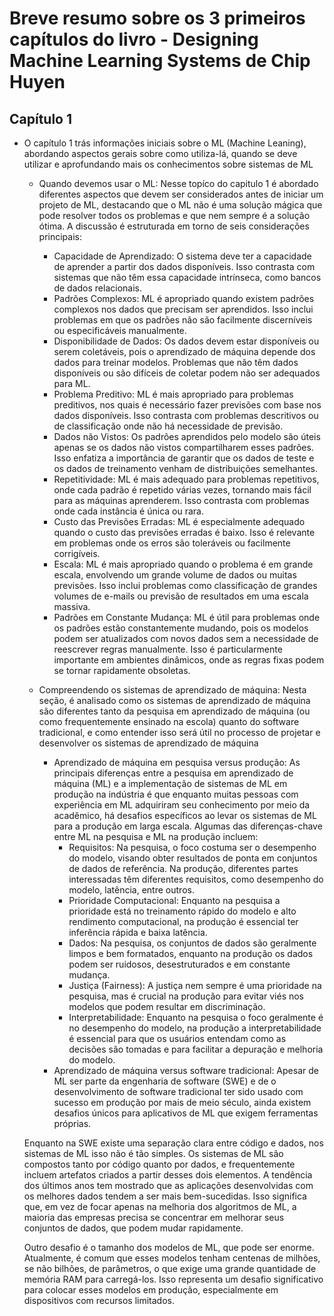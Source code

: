 # Breve resumo sobre os 3 primeiros capítulos do livro - Designing Machine Learning Systems de Chip Huyen

## Capítulo 1

- O capítulo 1 trás informações iniciais sobre o ML (Machine Leaning), abordando aspectos gerais sobre como utiliza-lá, quando se deve utilizar e aprofundando mais os conhecimentos sobre sistemas de ML
  - Quando devemos usar o ML:
Nesse topíco do capitulo 1 é abordado diferentes aspectos que devem ser considerados antes de iniciar um projeto de ML, destacando que o ML não é uma solução mágica que pode resolver todos os problemas e que nem sempre é a solução ótima. A discussão é estruturada em torno de seis considerações principais:
     - Capacidade de Aprendizado:
  O sistema deve ter a capacidade de aprender a partir dos dados disponíveis. Isso contrasta com sistemas que não têm essa capacidade intrínseca, como bancos de dados relacionais.
     - Padrões Complexos:
  ML é apropriado quando existem padrões complexos nos dados que precisam ser aprendidos. Isso inclui problemas em que os padrões não são facilmente discerníveis ou especificáveis manualmente.
     - Disponibilidade de Dados:
  Os dados devem estar disponíveis ou serem coletáveis, pois o aprendizado de máquina depende dos dados para treinar modelos. Problemas que não têm dados disponíveis ou são difíceis de coletar podem não ser adequados para ML.
     - Problema Preditivo:
  ML é mais apropriado para problemas preditivos, nos quais é necessário fazer previsões com base nos dados disponíveis. Isso contrasta com problemas descritivos ou de classificação onde não há necessidade de previsão.
     - Dados não Vistos:
  Os padrões aprendidos pelo modelo são úteis apenas se os dados não vistos compartilharem esses padrões. Isso enfatiza a importância de garantir que os dados de teste e os dados de treinamento venham de distribuições semelhantes.
     - Repetitividade:
  ML é mais adequado para problemas repetitivos, onde cada padrão é repetido várias vezes, tornando mais fácil para as máquinas aprenderem. Isso contrasta com problemas onde cada instância é única ou rara.
     - Custo das Previsões Erradas:
  ML é especialmente adequado quando o custo das previsões erradas é baixo. Isso é relevante em problemas onde os erros são toleráveis ou facilmente corrigíveis.
     - Escala:
  ML é mais apropriado quando o problema é em grande escala, envolvendo um grande volume de dados ou muitas previsões. Isso inclui problemas como classificação de grandes volumes de e-mails ou previsão de resultados em uma escala massiva.
     - Padrões em Constante Mudança:
  ML é útil para problemas onde os padrões estão constantemente mudando, pois os modelos podem ser atualizados com novos dados sem a necessidade de reescrever regras manualmente. Isso é particularmente importante em ambientes dinâmicos, onde as regras fixas podem se tornar rapidamente obsoletas.

  - Compreendendo os sistemas de aprendizado de máquina:
Nesta seção, é analisado como os sistemas de aprendizado de máquina são diferentes tanto da pesquisa em aprendizado de máquina (ou como frequentemente ensinado na escola) quanto do software tradicional, e como entender isso será útil no processo de projetar e desenvolver os sistemas de aprendizado de máquina
     - Aprendizado de máquina em pesquisa versus produção:
As principais diferenças entre a pesquisa em aprendizado de máquina (ML) e a implementação de sistemas de ML em produção na indústria é que enquanto muitas pessoas com experiência em ML adquiriram seu conhecimento por meio da acadêmico, há desafios específicos ao levar os sistemas de ML para a produção em larga escala. Algumas das diferenças-chave entre ML na pesquisa e ML na produção incluem:
        - Requisitos:
  Na pesquisa, o foco costuma ser o desempenho do modelo, visando obter resultados de ponta em conjuntos de dados de referência. Na produção, diferentes partes interessadas têm diferentes requisitos, como desempenho do modelo, latência, entre outros.
        - Prioridade Computacional:
  Enquanto na pesquisa a prioridade está no treinamento rápido do modelo e alto rendimento computacional, na produção é essencial ter inferência rápida e baixa latência.
        - Dados:
  Na pesquisa, os conjuntos de dados são geralmente limpos e bem formatados, enquanto na produção os dados podem ser ruidosos, desestruturados e em constante mudança.
        - Justiça (Fairness):
  A justiça nem sempre é uma prioridade na pesquisa, mas é crucial na produção para evitar viés nos modelos que podem resultar em discriminação.
        - Interpretabilidade:
  Enquanto na pesquisa o foco geralmente é no desempenho do modelo, na produção a interpretabilidade é essencial para que os usuários entendam como as decisões são tomadas e para facilitar a depuração e melhoria do modelo.
      - Aprendizado de máquina versus software tradicional:
  Apesar de ML ser parte da engenharia de software (SWE) e de o desenvolvimento de software tradicional ter sido usado com sucesso em produção por mais de meio século, ainda existem desafios únicos para aplicativos de ML que exigem ferramentas próprias.

  Enquanto na SWE existe uma separação clara entre código e dados, nos sistemas de ML isso não é tão simples. Os sistemas de ML são compostos tanto por código quanto por dados, e frequentemente incluem artefatos criados a partir desses dois elementos. A tendência dos últimos anos tem mostrado que as aplicações desenvolvidas com os melhores dados tendem a ser mais bem-sucedidas. Isso significa que, em vez de focar apenas na melhoria dos algoritmos de ML, a maioria das empresas precisa se concentrar em melhorar seus conjuntos de dados, que podem mudar rapidamente.

  Outro desafio é o tamanho dos modelos de ML, que pode ser enorme. Atualmente, é comum que esses modelos tenham centenas de milhões, se não bilhões, de parâmetros, o que exige uma grande quantidade de memória RAM para carregá-los. Isso representa um desafio significativo para colocar esses modelos em produção, especialmente em dispositivos com recursos limitados.
       
      
    
